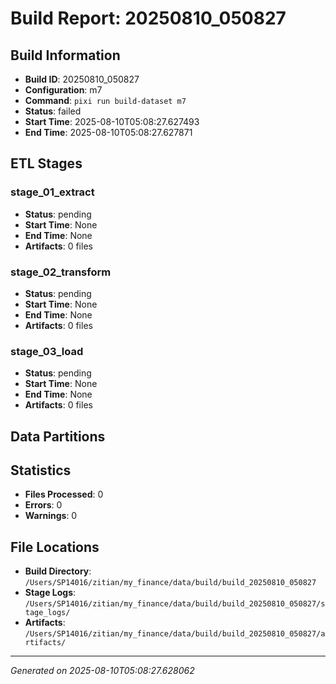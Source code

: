 # Build Report: 20250810_050827

## Build Information

- **Build ID**: 20250810_050827
- **Configuration**: m7
- **Command**: `pixi run build-dataset m7`
- **Status**: failed
- **Start Time**: 2025-08-10T05:08:27.627493
- **End Time**: 2025-08-10T05:08:27.627871

## ETL Stages

### stage_01_extract

- **Status**: pending
- **Start Time**: None
- **End Time**: None
- **Artifacts**: 0 files

### stage_02_transform

- **Status**: pending
- **Start Time**: None
- **End Time**: None
- **Artifacts**: 0 files

### stage_03_load

- **Status**: pending
- **Start Time**: None
- **End Time**: None
- **Artifacts**: 0 files

## Data Partitions


## Statistics

- **Files Processed**: 0
- **Errors**: 0
- **Warnings**: 0

## File Locations

- **Build Directory**: `/Users/SP14016/zitian/my_finance/data/build/build_20250810_050827`
- **Stage Logs**: `/Users/SP14016/zitian/my_finance/data/build/build_20250810_050827/stage_logs/`
- **Artifacts**: `/Users/SP14016/zitian/my_finance/data/build/build_20250810_050827/artifacts/`

---
*Generated on 2025-08-10T05:08:27.628062*
